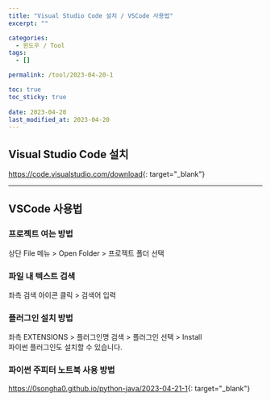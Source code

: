 ```yaml
---
title: "Visual Studio Code 설치 / VSCode 사용법"
excerpt: ""

categories:
  - 윈도우 / Tool
tags:
  - []

permalink: /tool/2023-04-20-1

toc: true
toc_sticky: true
 
date: 2023-04-20
last_modified_at: 2023-04-20
---
```


## Visual Studio Code 설치

<https://code.visualstudio.com/download>{: target="_blank"}

---

## VSCode 사용법

### 프로젝트 여는 방법
상단 File 메뉴 > Open Folder > 프로젝트 폴더 선택

### 파일 내 텍스트 검색
좌측 검색 아이콘 클릭 > 검색어 입력

### 플러그인 설치 방법
좌측 EXTENSIONS > 플러그인명 검색 > 플러그인 선택 > Install  
파이썬 플러그인도 설치할 수 있습니다.

### 파이썬 주피터 노트북 사용 방법
<https://0songha0.github.io/python-java/2023-04-21-1>{: target="_blank"}

